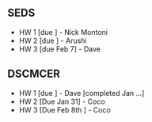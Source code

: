 ## SEDS

* HW 1 [due ] - Nick Montoni
* HW 2 [due ] - Arushi
* HW 3 [due Feb 7] - Dave


## DSCMCER
* HW 1 [due ] - Dave [completed Jan ...]
* HW 2 [Due Jan 31] - Coco
* HW 3 [Due Feb 8th ] - Coco
